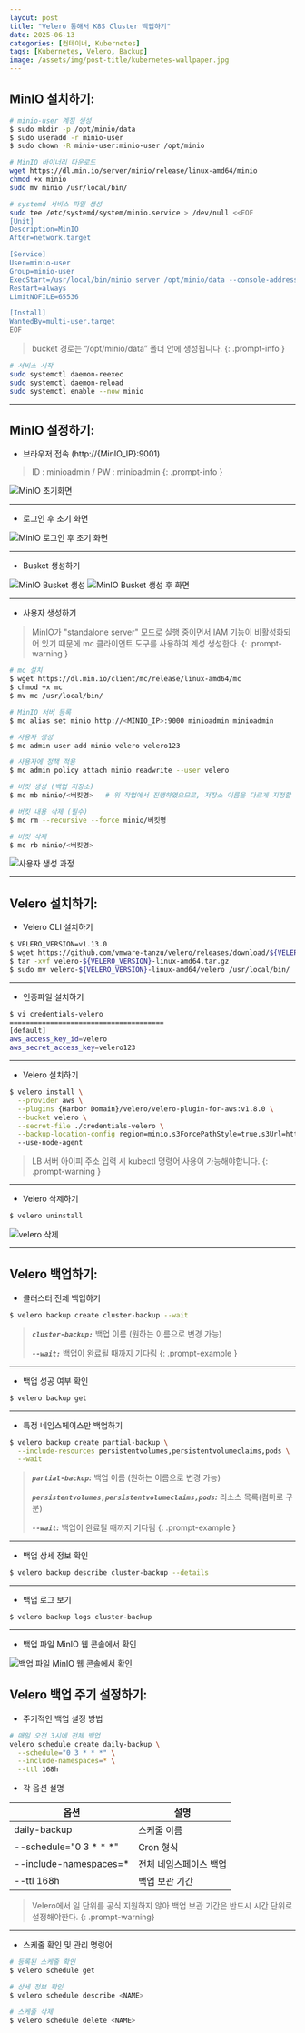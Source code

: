 ```yaml
---
layout: post
title: "Velero 통해서 K8S Cluster 백업하기"
date: 2025-06-13
categories: [컨테이너, Kubernetes] 
tags: [Kubernetes, Velero, Backup]
image: /assets/img/post-title/kubernetes-wallpaper.jpg
---
```


## MinIO 설치하기:
```bash
# minio-user 계정 생성
$ sudo mkdir -p /opt/minio/data
$ sudo useradd -r minio-user
$ sudo chown -R minio-user:minio-user /opt/minio

# MinIO 바이너리 다운로드
wget https://dl.min.io/server/minio/release/linux-amd64/minio
chmod +x minio
sudo mv minio /usr/local/bin/

# systemd 서비스 파일 생성
sudo tee /etc/systemd/system/minio.service > /dev/null <<EOF
[Unit]
Description=MinIO
After=network.target

[Service]
User=minio-user
Group=minio-user
ExecStart=/usr/local/bin/minio server /opt/minio/data --console-address ":9001"
Restart=always
LimitNOFILE=65536

[Install]
WantedBy=multi-user.target
EOF
```

> bucket 경로는 “/opt/minio/data” 폴더 안에 생성됩니다.
{: .prompt-info }

```bash
# 서비스 시작
sudo systemctl daemon-reexec
sudo systemctl daemon-reload
sudo systemctl enable --now minio
```

* * *

## MinIO 설정하기:
- 브라우저 접속 (http://{MinIO_IP}:9001)

> ID : minioadmin / PW : minioadmin 
{: .prompt-info }

![MinIO 초기화면](/assets/img/post/kubernetes/MinIO%20초기화면.png)

* * *

- 로그인 후 초기 화면

![MinIO 로그인 후 초기 화면](/assets/img/post/kubernetes/MinIO%20로그인%20후%20초기%20화면.png)

* * *

- Busket 생성하기

![MinIO Busket 생성](/assets/img/post/kubernetes/MinIO%20Busket%20생성.png)
![MinIO Busket 생성 후 화면](/assets/img/post/kubernetes/MinIO%20Busket%20생성%20후%20화면.png)

* * *

- 사용자 생성하기

> MinIO가 "standalone server" 모드로 실행 중이면서 IAM 기능이 비활성화되어 있기 때문에 mc 클라이언트 도구를 사용하여 계성 생성한다.
{: .prompt-warning }

```bash
# mc 설치
$ wget https://dl.min.io/client/mc/release/linux-amd64/mc
$ chmod +x mc
$ mv mc /usr/local/bin/

# MinIO 서버 등록
$ mc alias set minio http://<MINIO_IP>:9000 minioadmin minioadmin

# 사용자 생성
$ mc admin user add minio velero velero123

# 사용자에 정책 적용
$ mc admin policy attach minio readwrite --user velero

# 버킷 생성 (백업 저장소)
$ mc mb minio/<버킷명>   # 위 작업에서 진행하였으므로, 저장소 이름을 다르게 지정할 경우 사용

# 버킷 내용 삭제 (필수)
$ mc rm --recursive --force minio/버킷명

# 버킷 삭제
$ mc rb minio/<버킷명>
```

![사용자 생성 과정](/assets/img/post/kubernetes/사용자%20생성%20과정.png)

* * *

## Velero 설치하기:

- Velero CLI 설치하기

```bash
$ VELERO_VERSION=v1.13.0
$ wget https://github.com/vmware-tanzu/velero/releases/download/${VELERO_VERSION}/velero-${VELERO_VERSION}-linux-amd64.tar.gz
$ tar -xvf velero-${VELERO_VERSION}-linux-amd64.tar.gz
$ sudo mv velero-${VELERO_VERSION}-linux-amd64/velero /usr/local/bin/
```

* * *

- 인증파일 설치하기

```bash
$ vi credentials-velero
======================================
[default]
aws_access_key_id=velero
aws_secret_access_key=velero123
```

* * *

- Velero 설치하기

```bash
$ velero install \
  --provider aws \
  --plugins {Harbor Domain}/velero/velero-plugin-for-aws:v1.8.0 \
  --bucket velero \
  --secret-file ./credentials-velero \
  --backup-location-config region=minio,s3ForcePathStyle=true,s3Url=http://<LB_SERVER_IP>:9000
  --use-node-agent
```

> LB 서버 아이피 주소 입력 시 kubectl 명령어 사용이 가능해야합니다.
{: .prompt-warning }

* * *

- Velero 삭제하기

```bash
$ velero uninstall
```

![velero 삭제](/assets/img/post/kubernetes/velero%20삭제.png)

* * *

## Velero 백업하기:
- 클러스터 전체 백업하기

```bash
$ velero backup create cluster-backup --wait
```

> ***`cluster-backup:`*** 백업 이름 (원하는 이름으로 변경 가능)
> 
> ***`--wait:`*** 백업이 완료될 때까지 기다림
{: .prompt-example }

* * *

- 백업 성공 여부 확인

```bash
$ velero backup get
```

* * *

- 특정 네임스페이스만 백업하기

```bash
$ velero backup create partial-backup \
  --include-resources persistentvolumes,persistentvolumeclaims,pods \
  --wait
```

> ***`partial-backup`:*** 백업 이름 (원하는 이름으로 변경 가능)
> 
> ***`persistentvolumes,persistentvolumeclaims,pods`:*** 리소스 목록(컴마로 구분)
> 
> ***`--wait`:*** 백업이 완료될 때까지 기다림
{: .prompt-example }

* * *

- 백업 상세 정보 확인

```bash
$ velero backup describe cluster-backup --details
```

* * *

- 백업 로그 보기

```bash
$ velero backup logs cluster-backup
```

* * *

- 백업 파일 MinIO 웹 콘솔에서 확인

![백업 파일 MinIO 웹 콘솔에서 확인](/assets/img/post/kubernetes/백업%20파일%20MinIO%20웹%20콘솔에서%20확인.png)

## Velero 백업 주기 설정하기:
- 주기적인 백업 설정 방법

```bash
# 매일 오전 3시에 전체 백업
velero schedule create daily-backup \
  --schedule="0 3 * * *" \
  --include-namespaces=* \
  --ttl 168h
```

- 각 옵션 설명

|옵션|설명|
|---|---|
|daily-backup|스케줄 이름|
|--schedule="0 3 * * *"|Cron 형식|
|--include-namespaces=*|전체 네임스페이스 백업|
|--ttl 168h|백업 보관 기간|

> Velero에서 일 단위를 공식 지원하지 않아 백업 보관 기간은 반드시 시간 단위로 설정해야한다.
{: .prompt-warning}

* * *

- 스케줄 확인 및 관리 명령어

```bash
# 등록된 스케줄 확인
$ velero schedule get

# 상세 정보 확인
$ velero schedule describe <NAME>

# 스케줄 삭제
$ velero schedule delete <NAME>
```